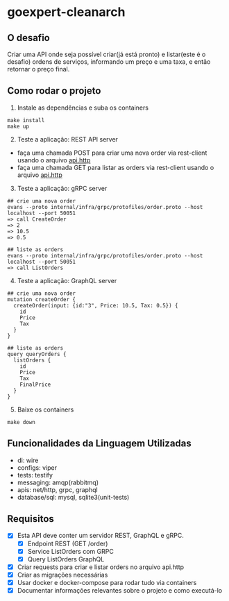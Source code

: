 # goexpert-cleanarch

## O desafio
Criar uma API onde seja possível criar(já está pronto) e listar(este é o desafio) ordens de serviços, informando um preço e uma taxa, e então retornar o preço final.

## Como rodar o projeto

1. Instale as dependências e suba os containers
``` shell
make install
make up
```

2. Teste a aplicação: REST API server
- faça uma chamada POST para criar uma nova order via rest-client usando o arquivo [api.http](api/api.http)
- faça uma chamada GET para listar as orders via rest-client usando o arquivo [api.http](api/api.http)

3. Teste a aplicação: gRPC server
``` shell
## crie uma nova order
evans --proto internal/infra/grpc/protofiles/order.proto --host localhost --port 50051
=> call CreateOrder
=> 2
=> 10.5
=> 0.5

## liste as orders
evans --proto internal/infra/grpc/protofiles/order.proto --host localhost --port 50051
=> call ListOrders
```

4. Teste a aplicação: GraphQL server
``` shell
## crie uma nova order
mutation createOrder {
  createOrder(input: {id:"3", Price: 10.5, Tax: 0.5}) {
    id
    Price
    Tax
  }
}

## liste as orders
query queryOrders {
  listOrders {
    id
    Price
    Tax
    FinalPrice
  }
}
```

5. Baixe os containers 
``` shell
make down
```

## Funcionalidades da Linguagem Utilizadas
- di: wire
- configs: viper
- tests: testify
- messaging: amqp(rabbitmq)
- apis: net/http, grpc, graphql
- database/sql: mysql, sqlite3(unit-tests)


## Requisitos
- [x] Esta API deve conter um servidor REST, GraphQL e gRPC.
    - [x] Endpoint REST (GET /order)
    - [x] Service ListOrders com GRPC
    - [x] Query ListOrders GraphQL
- [x] Criar requests para criar e listar orders no arquivo api.http
- [x] Criar as migrações necessárias
- [x] Usar docker e docker-compose para rodar tudo via containers
- [x] Documentar informações relevantes sobre o projeto e como executá-lo
